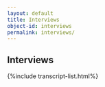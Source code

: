 ```yaml
---
layout: default
title: Interviews
object-id: interviews
permalink: interviews/
---
```

## Interviews

{%include transcript-list.html%}
